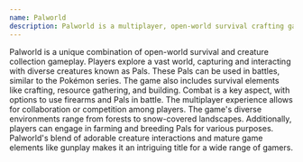 ```yaml
---
name: Palworld
description: Palworld is a multiplayer, open-world survival crafting game where players befriend, capture, and utilize creatures known as Pals.
---
```


Palworld is a unique combination of open-world survival and creature collection gameplay. Players explore a vast world, capturing and interacting with diverse creatures known as Pals. These Pals can be used in battles, similar to the Pokémon series. The game also includes survival elements like crafting, resource gathering, and building. Combat is a key aspect, with options to use firearms and Pals in battle. The multiplayer experience allows for collaboration or competition among players. The game's diverse environments range from forests to snow-covered landscapes. Additionally, players can engage in farming and breeding Pals for various purposes. Palworld's blend of adorable creature interactions and mature game elements like gunplay makes it an intriguing title for a wide range of gamers.
